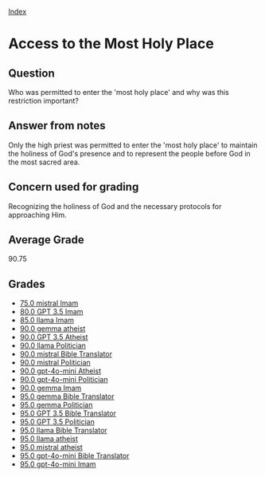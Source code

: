 
[Index](../../index.md)
# Access to the Most Holy Place
## Question
Who was permitted to enter the 'most holy place' and why was this restriction important?

## Answer from notes
Only the high priest was permitted to enter the 'most holy place' to maintain the holiness of God's presence and to represent the people before God in the most sacred area.

## Concern used for grading
Recognizing the holiness of God and the necessary protocols for approaching Him.

## Average Grade
90.75

## Grades
 * [75.0 mistral Imam](../answers/mistral_Imam/Access_to_the_Most_Holy_Place.md)
 * [80.0 GPT 3.5 Imam](../answers/GPT_3.5_Imam/Access_to_the_Most_Holy_Place.md)
 * [85.0 llama Imam](../answers/llama_Imam/Access_to_the_Most_Holy_Place.md)
 * [90.0 gemma atheist](../answers/gemma_atheist/Access_to_the_Most_Holy_Place.md)
 * [90.0 GPT 3.5 Atheist](../answers/GPT_3.5_Atheist/Access_to_the_Most_Holy_Place.md)
 * [90.0 llama Politician](../answers/llama_Politician/Access_to_the_Most_Holy_Place.md)
 * [90.0 mistral Bible Translator](../answers/mistral_Bible_Translator/Access_to_the_Most_Holy_Place.md)
 * [90.0 mistral Politician](../answers/mistral_Politician/Access_to_the_Most_Holy_Place.md)
 * [90.0 gpt-4o-mini Atheist](../answers/gpt-4o-mini_Atheist/Access_to_the_Most_Holy_Place.md)
 * [90.0 gpt-4o-mini Politician](../answers/gpt-4o-mini_Politician/Access_to_the_Most_Holy_Place.md)
 * [90.0 gemma Imam](../answers/gemma_Imam/Access_to_the_Most_Holy_Place.md)
 * [95.0 gemma Bible Translator](../answers/gemma_Bible_Translator/Access_to_the_Most_Holy_Place.md)
 * [95.0 gemma Politician](../answers/gemma_Politician/Access_to_the_Most_Holy_Place.md)
 * [95.0 GPT 3.5 Bible Translator](../answers/GPT_3.5_Bible_Translator/Access_to_the_Most_Holy_Place.md)
 * [95.0 GPT 3.5 Politician](../answers/GPT_3.5_Politician/Access_to_the_Most_Holy_Place.md)
 * [95.0 llama Bible Translator](../answers/llama_Bible_Translator/Access_to_the_Most_Holy_Place.md)
 * [95.0 llama atheist](../answers/llama_atheist/Access_to_the_Most_Holy_Place.md)
 * [95.0 mistral atheist](../answers/mistral_atheist/Access_to_the_Most_Holy_Place.md)
 * [95.0 gpt-4o-mini Bible Translator](../answers/gpt-4o-mini_Bible_Translator/Access_to_the_Most_Holy_Place.md)
 * [95.0 gpt-4o-mini Imam](../answers/gpt-4o-mini_Imam/Access_to_the_Most_Holy_Place.md)
